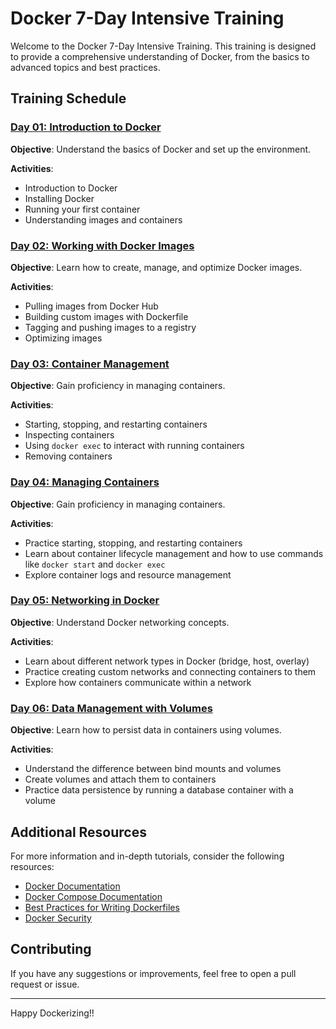 # Docker 7-Day Intensive Training

Welcome to the Docker 7-Day Intensive Training. This training is designed to provide a comprehensive understanding of Docker, from the basics to advanced topics and best practices.

## Training Schedule

### [Day 01: Introduction to Docker](Day01.md)

**Objective**: Understand the basics of Docker and set up the environment.

**Activities**:
- Introduction to Docker
- Installing Docker
- Running your first container
- Understanding images and containers
### [Day 02: Working with Docker Images](Day02.md)

**Objective**: Learn how to create, manage, and optimize Docker images.

**Activities**:
- Pulling images from Docker Hub
- Building custom images with Dockerfile
- Tagging and pushing images to a registry
- Optimizing images

### [Day 03: Container Management](Day03.md)

**Objective**: Gain proficiency in managing containers.

**Activities**:
- Starting, stopping, and restarting containers
- Inspecting containers
- Using `docker exec` to interact with running containers
- Removing containers


### [Day 04: Managing Containers](Day04.md)

**Objective**: Gain proficiency in managing containers.

**Activities**:
- Practice starting, stopping, and restarting containers
- Learn about container lifecycle management and how to use commands like `docker start` and `docker exec`
- Explore container logs and resource management

### [Day 05: Networking in Docker](Day05.md)

**Objective**: Understand Docker networking concepts.

**Activities**:
- Learn about different network types in Docker (bridge, host, overlay)
- Practice creating custom networks and connecting containers to them
- Explore how containers communicate within a network


### [Day 06: Data Management with Volumes](Day06.md)

**Objective**: Learn how to persist data in containers using volumes.

**Activities**:
- Understand the difference between bind mounts and volumes
- Create volumes and attach them to containers
- Practice data persistence by running a database container with a volume

## Additional Resources

For more information and in-depth tutorials, consider the following resources:
- [Docker Documentation](https://docs.docker.com/)
- [Docker Compose Documentation](https://docs.docker.com/compose/)
- [Best Practices for Writing Dockerfiles](https://docs.docker.com/develop/develop-images/dockerfile_best-practices/)
- [Docker Security](https://docs.docker.com/engine/security/)


## Contributing

If you have any suggestions or improvements, feel free to open a pull request or issue.

---

Happy Dockerizing!!